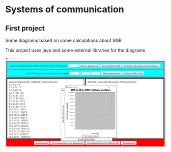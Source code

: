 # Systems of communication
## First project
Some diagrams based on some calculations about SNR

This project uses java and some external libraries for the diagrams

![front page](https://github.com/Apostolos172/uom/blob/fa883889787489a07777df06f4656a4801c8a7f2/s4/systems%20of%20communication/task%201/using%20java/bonus_project_systems_of_communication/screenshots/functionality.png)
